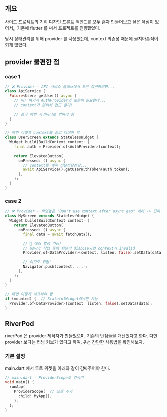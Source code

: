 ## 개요
사이드 프로젝트의 기획 디자인 프론트 백엔드를 모두 혼자 만들어보고 싶은 욕심이 있어서,,
기존에 flutter 를 써서 프로젝트를 진행했었다.

당시 상태관리를 위해 provider 를 사용했는데, context 의존성 때문에 골치아픈적이 되게 많았다.

## provider 불편한 점
### case 1
```dart
// ❌ Provider - API 서비스 클래스에서 토큰 접근하려면...
class ApiService {
  Future<User> getUser() async {
    // 어? 여기서 AuthProvider의 토큰이 필요한데...
    // context가 없어서 접근 불가!
    
    // 결국 매번 파라미터로 받아야 함
  }
}

// 매번 이렇게 context를 끌고 다녀야 함
class UserScreen extends StatelessWidget {
  Widget build(BuildContext context) {
    final auth = Provider.of<AuthProvider>(context);
    
    return ElevatedButton(
      onPressed: () async {
        // context를 계속 전달전달전달...
        await ApiService().getUserWithToken(auth.token);
      },
    );
  }
}
```

### case 2
```dart
// ❌ Provider - 악명높은 "Don't use context after async gap" 에러 -> 진짜 많이 만났음
class MyScreen extends StatelessWidget {
  Widget build(BuildContext context) {
    return ElevatedButton(
      onPressed: () async {
        final data = await fetchData();
        
        // 🚨 에러 발생 가능! 
        // async 작업 중에 화면이 dispose되면 context가 invalid
        Provider.of<DataProvider>(context, listen: false).setData(data);
        
        // 이것도 위험!
        Navigator.push(context, ...);
      },
    );
  }
}

// 매번 이렇게 체크해야 함
if (mounted) {  // StatefulWidget에서만 가능
  Provider.of<DataProvider>(context, listen: false).setData(data);
}
```

## RiverPod
riverPod 은 provider 제작자가 만들었으며, 기존의 단점들을 개선했다고 한다. 다만 provider 보다는 러닝 커브가 있다고 하여, 우선 간단한 사용법을 확인해보자.

### 기본 설정
main.dart 에서 루트 위젯을 아래와 같이 감싸주어야 한다.
```dart
// main.dart - ProviderScope로 감싸기
void main() {
  runApp(
    ProviderScope(  // 요걸 추가
      child: MyApp(),
    ),
  );
}
```
